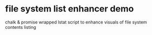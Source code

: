 # file system list enhancer demo
 chalk & promise wrapped lstat script to enhance visuals of file system contents listing
